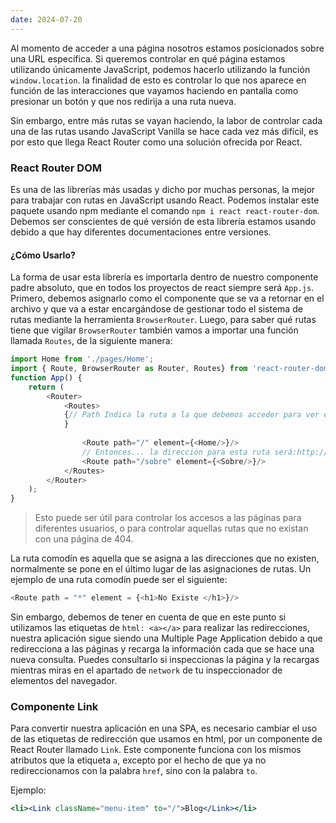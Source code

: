 ```yaml
---
date: 2024-07-20
---
```


Al momento de acceder a una página nosotros estamos posicionados sobre una URL específica. Si queremos controlar en qué página estamos utilizando únicamente JavaScript, podemos hacerlo utilizando la función `window.location`. la finalidad de esto es controlar lo que nos aparece en función de las interacciones que vayamos haciendo en pantalla como presionar un botón y que nos redirija a una ruta nueva.

Sin embargo, entre más rutas se vayan haciendo, la labor de controlar cada una de las rutas usando JavaScript Vanilla se hace cada vez más difícil, es por esto que llega React Router como una solución ofrecida por React.

### React Router DOM

Es una de las librerías más usadas y dicho por muchas personas, la mejor para trabajar con rutas en JavaScript usando React. Podemos instalar este paquete usando npm mediante el comando `npm i react react-router-dom`. Debemos ser conscientes de qué versión de esta librería estamos usando debido a que hay diferentes documentaciones entre versiones.


#### ¿Cómo Usarlo?
La forma de usar esta librería es importarla dentro de nuestro componente padre absoluto, que en todos los proyectos de react siempre será `App.js`.  Primero, debemos asignarlo como el componente que se va a retornar en el archivo y que va a estar encargándose de gestionar todo el sistema de rutas mediante la herramienta `BrowserRouter`. Luego, para saber qué rutas tiene que vigilar `BrowserRouter`  también vamos a importar una función llamada `Routes`, de la siguiente manera:

```javascript
import Home from './pages/Home';
import { Route, BrowserRouter as Router, Routes} from 'react-router-dom';
function App() {
	return (
		<Router>
			<Routes>
			{// Path Indica la ruta a la que debemos acceder para ver el componente element
			}
				
				<Route path="/" element={<Home/>}/>
				// Entonces... la dirección para esta ruta será:http://localhost:3000/sobre
				<Route path="/sobre" element={<Sobre/>}/>
			</Routes>
		</Router>
	);
}
```

> Esto puede ser útil para controlar los accesos a las páginas para diferentes usuarios, o para controlar aquellas rutas que no existan con una página de 404.

La ruta comodín es aquella que se asigna a las direcciones que no existen, normalmente se pone en el último lugar de las asignaciones de rutas. Un ejemplo de una ruta comodín puede ser el siguiente:

```javascript
<Route path = "*" element = {<h1>No Existe </h1>}/>
```

Sin embargo, debemos de tener en cuenta de que en este punto si utilizamos las etiquetas de `html: <a></a>` para realizar las redirecciones, nuestra aplicación sigue siendo una Multiple Page Application debido a que redirecciona a las páginas y recarga la información cada que se hace una nueva consulta. Puedes consultarlo si inspeccionas la página y la recargas mientras miras en el apartado de `network` de tu inspeccionador de elementos del navegador.

### Componente Link

Para convertir nuestra aplicación en una SPA, es necesario cambiar el uso de las etiquetas de redirección que usamos en html, por un componente de React Router llamado `Link`. Este componente funciona con los mismos atributos que la etiqueta `a`, excepto por el hecho de que ya no redireccionamos con la palabra `href`, sino con la palabra `to`.

Ejemplo:

```jsx
<li><Link className="menu-item" to="/">Blog</Link></li>
```